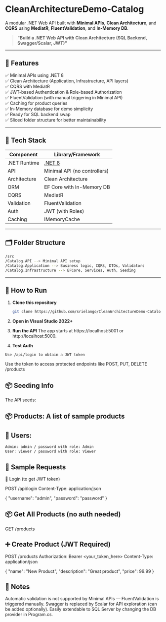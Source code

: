 # CleanArchitectureDemo-Catalog

A modular .NET Web API built with **Minimal APIs**, **Clean Architecture**, and **CQRS** using **MediatR**, **FluentValidation**, and **In-Memory DB**.

> **"Build a .NET Web API with Clean Architecture (SQL Backend, Swagger/Scalar, JWT)"**

---

## 🚀 Features

✅ Minimal APIs using .NET 8  
✅ Clean Architecture (Application, Infrastructure, API layers)  
✅ CQRS with MediatR  
✅ JWT-based Authentication & Role-based Authorization  
✅ FluentValidation (with manual triggering in Minimal API)  
✅ Caching for product queries  
✅ In-Memory database for demo simplicity  
✅ Ready for SQL backend swap  
✅ Sliced folder structure for better maintainability

---

## 🧱 Tech Stack

| Component       | Library/Framework                        |
|----------------|-------------------------------------------|
| .NET Runtime    | [.NET 8](https://dotnet.microsoft.com)   |
| API             | Minimal API (no controllers)             |
| Architecture    | Clean Architecture                       |
| ORM             | EF Core with In-Memory DB                |
| CQRS            | MediatR                                  |
| Validation      | FluentValidation                         |
| Auth            | JWT (with Roles)                         |
| Caching         | IMemoryCache                             |

---

## 🗂️ Folder Structure
```bash
/src
/Catalog.API --> Minimal API setup
/Catalog.Application --> Business logic, CQRS, DTOs, Validators
/Catalog.Infrastructure --> EFCore, Services, Auth, Seeding
```
---

## 🧪 How to Run

1. **Clone this repository**  
   ```bash
   git clone https://github.com/srielango/CleanArchitectureDemo-Catalog.git
   
   
2. **Open in Visual Studio 2022+**

3. **Run the API**
The app starts at https://localhost:5001 or http://localhost:5000.

4. **Test Auth**
```bash
Use /api/login to obtain a JWT token
```
Use the token to access protected endpoints like POST, PUT, DELETE /products

## 📦 Seeding Info
The API seeds:

## 📦 Products: A list of sample products

## 👤 Users:
```bash
Admin: admin / password with role: Admin
User: viewer / password with role: Viewer
```
## 📘 Sample Requests
🔐 Login (to get JWT token)

POST /api/login
Content-Type: application/json

{
  "username": "admin",
  "password": "password"
}

## 📦 Get All Products (no auth needed)
GET /products

## ➕ Create Product (JWT Required)
POST /products
Authorization: Bearer <your_token_here>
Content-Type: application/json

{
  "name": "New Product",
  "description": "Great product",
  "price": 99.99
}

## 📌 Notes
Automatic validation is not supported by Minimal APIs — FluentValidation is triggered manually.
Swagger is replaced by Scalar for API exploration (can be added optionally).
Easily extendable to SQL Server by changing the DB provider in Program.cs.
